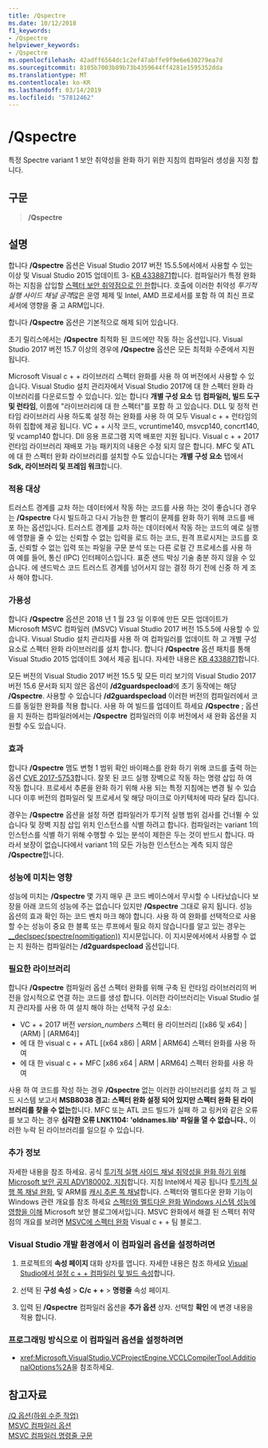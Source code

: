 ```yaml
---
title: /Qspectre
ms.date: 10/12/2018
f1_keywords:
- /Qspectre
helpviewer_keywords:
- /Qspectre
ms.openlocfilehash: 42adff6564dc1c2ef47abffe9f9e6e630279ea7d
ms.sourcegitcommit: 8105b7003b89b73b4359644ff4281e1595352dda
ms.translationtype: MT
ms.contentlocale: ko-KR
ms.lasthandoff: 03/14/2019
ms.locfileid: "57812462"
---
```

# <a name="qspectre"></a>/Qspectre

특정 Spectre variant 1 보안 취약성을 완화 하기 위한 지침의 컴파일러 생성을 지정 합니다.

## <a name="syntax"></a>구문

> **/Qspectre**

## <a name="remarks"></a>설명

합니다 **/Qspectre** 옵션은 Visual Studio 2017 버전 15.5.5에서에서 사용할 수 있는 이상 및 Visual Studio 2015 업데이트 3- [KB 4338871](https://support.microsoft.com/help/4338871/visual-studio-2015-update-3-spectre-variant-1-toolset-qspectre)합니다. 컴파일러가 특정 완화 하는 지침을 삽입할 [스펙터 보안 취약점으로 인 한](https://spectreattack.com/spectre.pdf)합니다. 호출에 이러한 취약성 *투기적 실행 사이드 채널 공격*많은 운영 체제 및 Intel, AMD 프로세서를 포함 하 여 최신 프로세서에 영향을 줄 고 ARM입니다.

합니다 **/Qspectre** 옵션은 기본적으로 해제 되어 있습니다.

초기 릴리스에서는 **/Qspectre** 최적화 된 코드에만 작동 하는 옵션입니다. Visual Studio 2017 버전 15.7 이상의 경우에 **/Qspectre** 옵션은 모든 최적화 수준에서 지원 됩니다.

Microsoft Visual c + + 라이브러리 스펙터 완화를 사용 하 여 버전에서 사용할 수 있습니다. Visual Studio 설치 관리자에서 Visual Studio 2017에 대 한 스펙터 완화 라이브러리를 다운로드할 수 있습니다. 있는 합니다 **개별 구성 요소** 탭 **컴파일러, 빌드 도구 및 런타임**, 이름에 "라이브러리에 대 한 스펙터"를 포함 하 고 있습니다. DLL 및 정적 런타임 라이브러리 사용 하도록 설정 하는 완화를 사용 하 여 모두 Visual c + + 런타임의 하위 집합에 제공 됩니다. VC + + 시작 코드, vcruntime140, msvcp140, concrt140, 및 vcamp140 합니다. Dll 응용 프로그램 지역 배포만 지원 됩니다. Visual c + + 2017 런타임 라이브러리 재배포 가능 패키지의 내용은 수정 되지 않은 합니다. MFC 및 ATL에 대 한 스펙터 완화 라이브러리를 설치할 수도 있습니다는 **개별 구성 요소** 탭에서 **Sdk, 라이브러리 및 프레임 워크**합니다.

### <a name="applicability"></a>적용 대상

트러스트 경계를 교차 하는 데이터에서 작동 하는 코드를 사용 하는 것이 좋습니다 경우는 **/Qspectre** 다시 빌드하고 다시 가능한 한 빨리이 문제를 완화 하기 위해 코드를 배포 하는 옵션입니다. 트러스트 경계를 교차 하는 데이터에서 작동 하는 코드의 예로 실행에 영향을 줄 수 있는 신뢰할 수 없는 입력을 로드 하는 코드, 원격 프로시저는 코드를 호출, 신뢰할 수 없는 입력 또는 파일을 구문 분석 또는 다른 로컬 간 프로세스를 사용 하 여 예를 들어, 통신 (IPC) 인터페이스입니다. 표준 샌드 박싱 기술 충분 하지 않을 수 있습니다. 에 샌드박스 코드 트러스트 경계를 넘어서지 않는 결정 하기 전에 신중 하 게 조사 해야 합니다.

### <a name="availability"></a>가용성

합니다 **/Qspectre** 옵션은 2018 년 1 월 23 일 이후에 만든 모든 업데이트가 Microsoft MSVC 컴파일러 (MSVC) Visual Studio 2017 버전 15.5.5에 사용할 수 있습니다. Visual Studio 설치 관리자를 사용 하 여 컴파일러를 업데이트 하 고 개별 구성 요소로 스펙터 완화 라이브러리를 설치 합니다. 합니다 **/Qspectre** 옵션 패치를 통해 Visual Studio 2015 업데이트 3에서 제공 됩니다. 자세한 내용은 [KB 4338871](https://support.microsoft.com/help/4338871)합니다.

모든 버전의 Visual Studio 2017 버전 15.5 및 모든 미리 보기의 Visual Studio 2017 버전 15.6 문서화 되지 않은 옵션이 **/d2guardspecload**에 초기 동작에는 해당 **/Qspectre**. 사용할 수 있습니다 **/d2guardspecload** 이러한 버전의 컴파일러에서 코드를 동일한 완화를 적용 합니다. 사용 하 여 빌드를 업데이트 하세요 **/Qspectre** ; 옵션을 지 원하는 컴파일러에서는 **/Qspectre** 컴파일러의 이후 버전에서 새 완화 옵션을 지원할 수도 있습니다.

### <a name="effect"></a>효과

합니다 **/Qspectre** 맴도 변형 1 범위 확인 바이패스를 완화 하기 위해 코드를 출력 하는 옵션 [CVE 2017-5753](https://nvd.nist.gov/vuln/detail/CVE-2017-5753)합니다. 잘못 된 코드 실행 장벽으로 작동 하는 명령 삽입 하 여 작동 합니다. 프로세서 추론을 완화 하기 위해 사용 되는 특정 지침에는 변경 될 수 있습니다 이후 버전의 컴파일러 및 프로세서 및 해당 마이크로 아키텍처에 따라 달라 집니다.

경우는 **/Qspectre** 옵션을 설정 하면 컴파일러가 투기적 실행 범위 검사를 건너뛸 수 있습니다 및 장벽 지침 삽입 위치 인스턴스를 식별 하려고 합니다. 컴파일러는 variant 1의 인스턴스를 식별 하기 위해 수행할 수 있는 분석이 제한은 두는 것이 반드시 합니다. 따라서 보장이 없습니다에서 variant 1의 모든 가능한 인스턴스는 계측 되지 않은 **/Qspectre**합니다.

### <a name="performance-impact"></a>성능에 미치는 영향

성능에 미치는 **/Qspectre** 몇 가지 매우 큰 코드 베이스에서 무시할 수 나타났습니다 보장을 아래 코드의 성능에 주는 없습니다 있지만 **/Qspectre** 그대로 유지 됩니다. 성능 옵션의 효과 확인 하는 코드 벤치 마크 해야 합니다. 사용 하 여 완화를 선택적으로 사용할 수는 성능이 중요 한 블록 또는 루프에서 필요 하지 않습니다를 알고 있는 경우는 [__declspec(spectre(nomitigation))](../../cpp/spectre.md) 지시문입니다. 이 지시문에서에서 사용할 수 없는 지 원하는 컴파일러는 **/d2guardspecload** 옵션입니다.

### <a name="required-libraries"></a>필요한 라이브러리

합니다 **/Qspectre** 컴파일러 옵션 스펙터 완화를 위해 구축 된 런타임 라이브러리의 버전을 암시적으로 연결 하는 코드를 생성 합니다. 이러한 라이브러리는 Visual Studio 설치 관리자를 사용 하 여 설치 해야 하는 선택적 구성 요소:

- VC + + 2017 버전 *version_numbers* 스펙터 용 라이브러리 \[(x86 및 x64) | (ARM) | (ARM64)]
- 에 대 한 visual c + + ATL \[(x64 x86) | ARM | ARM64] 스펙터 완화를 사용 하 여
- 에 대 한 visual c + + MFC \[x86 x64 | ARM | ARM64] 스펙터 완화를 사용 하 여

사용 하 여 코드를 작성 하는 경우 **/Qspectre** 없는 이러한 라이브러리를 설치 하 고 빌드 시스템 보고서 **MSB8038 경고: 스펙터 완화 설정 되어 있지만 스펙터 완화 된 라이브러리를 찾을 수 없는**합니다. MFC 또는 ATL 코드 빌드가 실패 하 고 링커와 같은 오류를 보고 하는 경우 **심각한 오류 LNK1104: 'oldnames.lib' 파일을 열 수 없습니다.**, 이러한 누락 된 라이브러리를 일으킬 수 있습니다.

### <a name="additional-information"></a>추가 정보

자세한 내용을 참조 하세요. 공식 [투기적 실행 사이드 채널 취약성을 완화 하기 위해 Microsoft 보안 공지 ADV180002, 지침](https://portal.msrc.microsoft.com/en-US/security-guidance/advisory/ADV180002)합니다. 지침 Intel에서 제공 됩니다 [투기적 실행 쪽 채널 완화](https://software.intel.com/sites/default/files/managed/c5/63/336996-Speculative-Execution-Side-Channel-Mitigations.pdf), 및 ARM를 [캐시 추론 쪽 채널](https://developer.arm.com/-/media/Files/pdf/Cache_Speculation_Side-channels.pdf)합니다. 스펙터와 멜트다운 완화 기능이 Windows 관련 개요를 참조 하세요 [스펙터와 멜트다운 완화 Windows 시스템 성능에 영향을 이해](https://cloudblogs.microsoft.com/microsoftsecure/2018/01/09/understanding-the-performance-impact-of-spectre-and-meltdown-mitigations-on-windows-systems/) Microsoft 보안 블로그에서입니다. MSVC 완화에서 해결 된 스펙터 취약점의 개요를 보려면 [MSVC에 스펙터 완화](https://blogs.msdn.microsoft.com/vcblog/2018/01/15/spectre-mitigations-in-msvc./) Visual c + + 팀 블로그.

### <a name="to-set-this-compiler-option-in-the-visual-studio-development-environment"></a>Visual Studio 개발 환경에서 이 컴파일러 옵션을 설정하려면

1. 프로젝트의 **속성 페이지** 대화 상자를 엽니다. 자세한 내용은 참조 하세요 [Visual Studio에서 설정 c + + 컴파일러 및 빌드 속성](../working-with-project-properties.md)합니다.

1. 선택 된 **구성 속성** > **C/c + +** > **명령줄** 속성 페이지.

1. 입력 된 **/Qspectre** 컴파일러 옵션을 **추가 옵션** 상자. 선택할 **확인** 에 변경 내용을 적용 합니다.

### <a name="to-set-this-compiler-option-programmatically"></a>프로그래밍 방식으로 이 컴파일러 옵션을 설정하려면

- <xref:Microsoft.VisualStudio.VCProjectEngine.VCCLCompilerTool.AdditionalOptions%2A>을 참조하세요.

## <a name="see-also"></a>참고자료

[/Q 옵션(하위 수준 작업)](q-options-low-level-operations.md)<br/>
[MSVC 컴파일러 옵션](compiler-options.md)<br/>
[MSVC 컴파일러 명령줄 구문](compiler-command-line-syntax.md)
